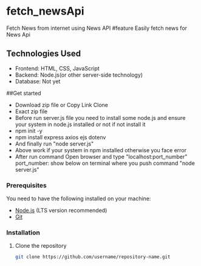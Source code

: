 # fetch_newsApi
Fetch News from internet using News API 
#feature
Easily fetch news for News Api
## Technologies Used
- Frontend: HTML, CSS, JavaScript
- Backend: Node.js(or other server-side technology)
- Database: Not yet

##Get started
 - Download zip file or Copy Link Clone
 - Exact zip file
 - Before run server.js file you need to install some node.js and ensure your system in node.js installed or not if not install it
 - npm init -y
 - npm install express axios ejs dotenv
 - And finally run "node server.js"
 - Above work if your system in npm installed otherwise you face error
 - After run command Open browser and type "localhost:port_number" port_number: show below on terminal where you push command "node server.js"

### Prerequisites

You need to have the following installed on your machine:
- [Node.js](https://nodejs.org/) (LTS version recommended)
- [Git](https://git-scm.com/)

### Installation

1. Clone the repository
   ```bash
   git clone https://github.com/username/repository-name.git
